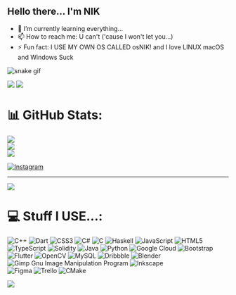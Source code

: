 ## Hello there... I'm NIK
- 🌱 I’m currently learning everything...
- 📫 How to reach me: U can't ('cause I won't let you...)
- ⚡ Fun fact: I USE MY OWN OS CALLED osNIK! and I love LINUX macOS and Windows Suck

<!-- ![snake gif](https://github.com/isnik09/NIK2221994/blob/output/github-contribution-grid-snake.svg) -->
![snake gif](https://github.com/isnik09/NIK2221994/blob/output/github-contribution-grid-snake-dark.svg?palette=github-dark)
<!-- dist/github-contribution-grid-snake-dark.svg?palette=github-dark -->
[![](https://visitcount.itsvg.in/api?id=isnik09&icon=2&color=3)](https://visitcount.itsvg.in)
![](https://quotes-github-readme.vercel.app/api?type=horizontal&theme=merko)
# 📊 GitHub Stats:
![](https://github-readme-stats.vercel.app/api?username=isnik09&theme=gotham&hide_border=true&include_all_commits=true&count_private=true)<br/>
![](https://github-readme-streak-stats.herokuapp.com/?user=isnik09&theme=gotham&hide_border=true)<br/>
![](https://github-readme-stats.vercel.app/api/top-langs/?username=isnik09&theme=gotham&hide_border=true&include_all_commits=true&count_private=true&layout=compact)



[![Instagram](https://img.shields.io/badge/Instagram-%23E4405F.svg?logo=Instagram&logoColor=white)](https://instagram.com/is.nik_) 



<!-- ### ✍️ Random Dev Quote -->



---
[![](https://visitcount.itsvg.in/api?id=isnik09&icon=2&color=3)](https://visitcount.itsvg.in)


# 💻 Stuff I USE...:
![C++](https://img.shields.io/badge/c++-%2300599C.svg?style=flat-square&logo=c%2B%2B&logoColor=white) 
![Dart](https://img.shields.io/badge/dart-%230175C2.svg?style=flat-square&logo=dart&logoColor=white) 
![CSS3](https://img.shields.io/badge/css3-%231572B6.svg?style=flat-square&logo=css3&logoColor=white) 
![C#](https://img.shields.io/badge/c%23-%23239120.svg?style=flat-square&logo=c-sharp&logoColor=white) 
![C](https://img.shields.io/badge/c-%2300599C.svg?style=flat-square&logo=c&logoColor=white) 
![Haskell](https://img.shields.io/badge/Haskell-5e5086?style=flat-square&logo=haskell&logoColor=white) 
![JavaScript](https://img.shields.io/badge/javascript-%23323330.svg?style=flat-square&logo=javascript&logoColor=%23F7DF1E)
![HTML5](https://img.shields.io/badge/html5-%23E34F26.svg?style=flat-square&logo=html5&logoColor=white)
![TypeScript](https://img.shields.io/badge/typescript-%23007ACC.svg?style=flat-square&logo=typescript&logoColor=white) 
![Solidity](https://img.shields.io/badge/Solidity-%23363636.svg?style=flat-square&logo=solidity&logoColor=white) 
![Java](https://img.shields.io/badge/java-%23ED8B00.svg?style=flat-square&logo=java&logoColor=white) 
![Python](https://img.shields.io/badge/python-3670A0?style=flat-square&logo=python&logoColor=ffdd54) 
![Google Cloud](https://img.shields.io/badge/Google%20Cloud-%234285F4.svg?style=flat-square&logo=google-cloud&logoColor=white) 
![Bootstrap](https://img.shields.io/badge/bootstrap-%23563D7C.svg?style=flat-square&logo=bootstrap&logoColor=white) 
![Flutter](https://img.shields.io/badge/Flutter-%2302569B.svg?style=flat-square&logo=Flutter&logoColor=white) 
![OpenCV](https://img.shields.io/badge/opencv-%23white.svg?style=flat-square&logo=opencv&logoColor=white) 
![MySQL](https://img.shields.io/badge/mysql-%2300f.svg?style=flat-square&logo=mysql&logoColor=white) 
![Dribbble](https://img.shields.io/badge/Dribbble-EA4C89?style=flat-square&logo=dribbble&logoColor=white) 
![Blender](https://img.shields.io/badge/blender-%23F5792A.svg?style=flat-square&logo=blender&logoColor=white) 
![Gimp Gnu Image Manipulation Program](https://img.shields.io/badge/Gimp-657D8B?style=flat-square&logo=gimp&logoColor=FFFFFF) 
![Inkscape](https://img.shields.io/badge/Inkscape-e0e0e0?style=flat-square&logo=inkscape&logoColor=080A13) 	
![Figma](https://img.shields.io/badge/figma-%23F24E1E.svg?style=flat-square&logo=figma&logoColor=white) 
![Trello](https://img.shields.io/badge/Trello-%23026AA7.svg?style=flat-square&logo=Trello&logoColor=white) 
![CMake](https://img.shields.io/badge/CMake-%23008FBA.svg?style=flat-square&logo=cmake&logoColor=white)


![](https://github-profile-trophy.vercel.app/?username=isnik09&theme=matrix&no-frame=false&no-bg=false&margin-w=4)

<!--
**isnik09/isnik09** is a ✨ _special_ ✨ repository because its `README.md` (this file) appears on your GitHub profile.

 

